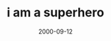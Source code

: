 ---
layout: base.njk
title : 'i am a superhero' 
view_title : 'None' 
year : '2000' 
date : '2000-09-12' 
img_file : '/drawing/smaller/superhero2.gif' 
html_file : 'superhero1' 
next_html : 'godnoth1.html' 
year_order : '520' 
permalink : "title/{{html_file}}.html"
---